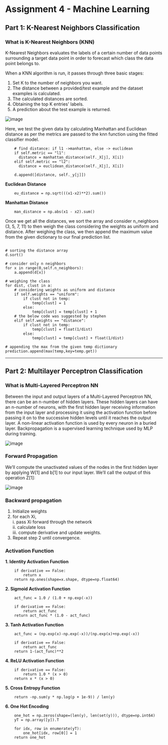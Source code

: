 # Assignment 4 - Machine Learning

## Part 1: K-Nearest Neighbors Classification

### What is K-Nearest Neighbors (KNN)
K-Nearest Neighbors evaluates the labels of a certain number of data points surrounding a target data point in order to forecast which class the data point belongs to. <br>

When a KNN algorithm is run, it passes through three basic stages:

1. Set K to the number of neighbors you want.
2. The distance between a provided/test example and the dataset examples is calculated.
3. The calculated distances are sorted.
4. Obtaining the top K entries' labels.
5. A prediction about the test example is returned.

![image](https://media.github.iu.edu/user/18330/files/64f1de5a-ad92-4003-8599-43c3bcaf66a5)

Here, we test the given data by calculating Manhattan and Euclidean distance as per the metrics are passed to the knn function using the fitted classifier model. 

```python3
    # find distance: if l1 ->manhattan, else -> euclidean
    if self.metric == "l1":
      distance = manhattan_distance(self._X[j], X[i])
    elif self.metric == "l2":
      distance = euclidean_distance(self._X[j], X[i])
    
    d.append([distance, self._y[j]])
```

<b>Euclidean Distance</b>
```python3
    eu_distance = np.sqrt(((x1-x2)**2).sum())
```

<b>Manhattan Distance</b>
```python3
    man_distance = np.abs(x1 - x2).sum()
```

Once we get all the distances, we sort the array and consider n_neighbors (3, 5, 7, 11) to then weigh the class considering the weights as uniform and distance. After weighing the class, we then append the maximum value from the given dictionary to our final prediction list.

```python3

# sorting the distance array
d.sort()

# consider only n neighbors
for x in range(0,self.n_neighbors):
    a.append(d[x])

# weighing the class
for dist, clust in a:
    # considering weights as uniform and distance 
    if self.weights == "uniform":
        if clust not in temp:
            temp[clust] = 1
        else:
            temp[clust] = temp[clust] + 1
    # the below code was suggested by stephen
    elif self.weights == "distance":
        if clust not in temp:
            temp[clust] = float(1/dist)
        else:
            temp[clust] = temp[clust] + float(1/dist)

# appending the max from the given temp dictionary
prediction.append(max(temp,key=temp.get))
```

<hr>

## Part 2: Multilayer Perceptron Classification

### What is Multi-Layered Perceptron NN
Between the input and output layers of a Multi-Layered Perceptron NN, there can be an n-number of hidden layers. These hidden layers can have an n-number of neurons, with the first hidden layer receiving information from the input layer and processing it using the activation function before passing it on to the successive hidden levels until it reaches the output layer. A non-linear activation function is used by every neuron in a buried layer. Backpropagation is a supervised learning technique used by MLP during training.

![image](https://media.github.iu.edu/user/18330/files/bfca21cd-c913-4848-9aa4-6b5982887db8)

### Forward Propagation
We’ll compute the unactivated values of the nodes in the first hidden layer by applying W[1] and b[1] to our input layer. We’ll call the output of this operation Z[1]:<br>

![image](https://media.github.iu.edu/user/18330/files/deefc939-3aeb-4b40-ba30-00c3226bac61)

### Backward propagation

1. Initialize weights 
2. for each Xi,<br>
  i. pass Xi forward through the network<br>
  ii. calculate loss<br>
  iii. compute derivative and update weights.<br>
3. Repeat step 2 until convergence.

### Activation Function

<b>1. Identity Activation Function</b>

```python3
    if derivative == False:
        return x
    return np.ones(shape=x.shape, dtype=np.float64)
```

<b>2. Sigmoid Activation Function</b>

```python3
    act_func = 1.0 / (1.0 + np.exp(-x))

    if derivative == False:
        return act_func
    return act_func * (1.0 - act_func)
```

<b>3. Tanh Activation Function</b>

```python3
    act_func = (np.exp(x)-np.exp(-x))/(np.exp(x)+np.exp(-x))

    if derivative == False:
        return act_func
    return 1-(act_func)**2
```

<b>4. ReLU Activation Function</b>

```python3
    if derivative == False:
        return 1.0 * (x > 0)
    return x * (x > 0)
```

<b>5. Cross Entropy Function</b>

```python3
    return -np.sum(y * np.log(p + 1e-9)) / len(y)
```

<b>6. One Hot Encoding</b>

```python3
    one_hot = np.zeros(shape=(len(y), len(set(y))), dtype=np.int64)
    yT = np.array([y]).T

    for idx, row in enumerate(yT):
        one_hot[idx, row[0]] = 1
    return one_hot
```
